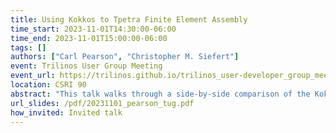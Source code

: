 ```yaml
---
title: Using Kokkos to Tpetra Finite Element Assembly
time_start: 2023-11-01T14:30:00-06:00
time_end: 2023-11-01T15:00:00-06:00
tags: []
authors: ["Carl Pearson", "Christopher M. Siefert"]
event: Trilinos User Group Meeting
event_url: https://trilinos.github.io/trilinos_user-developer_group_meeting_2023.html
location: CSRI 90
abstract: "This talk walks through a side-by-side comparison of the Kokkos implementation and traditional implement of the Tpetra finite element assembly example in the Trilinos scientific computing project. It emphasizes five main changes: parallel regions, device allocations, function annotations, atomic operations, and accessing Tpetra data on-device."
url_slides: /pdf/20231101_pearson_tug.pdf
how_invited: Invited talk
---
```

